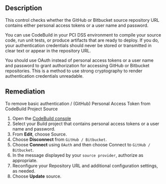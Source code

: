 ## Description

This control checks whether the GitHub or Bitbucket source repository URL contains either personal access tokens or a user name and password.

You can use CodeBuild in your PCI DSS environment to compile your source code, run unit tests, or produce artifacts that are ready to deploy. If you do, your authentication credentials should never be stored or transmitted in clear text or appear in the repository URL.

You should use OAuth instead of personal access tokens or a user name and password to grant authorization for accessing GitHub or Bitbucket repositories. This is a method to use strong cryptography to render authentication credentials unreadable.

## Remediation

To remove basic authentication / (GitHub) Personal Access Token from CodeBuild Project Source

1. Open the [CodeBuild console](<https://console.aws.amazon.com/codebuild/>)
2. Select your Build project that contains personal access tokens or a user name and password.
3. From **Edit**, choose Source.
4. Choose **Disconnect** from `GitHub / Bitbucket`.
5. Choose **Connect** using `OAuth` and then choose Connect to `GitHub / Bitbucket`.
6. In the message displayed by your `source provider`, authorize as appropriate.
7. Reconfigure your Repository URL and additional configuration settings, as needed.
8. Choose **Update** source.
